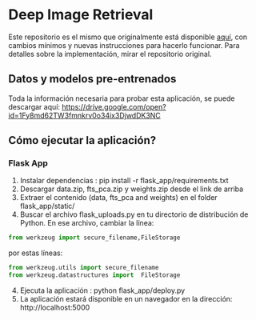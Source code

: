 # Deep Image Retrieval

Este repositorio es el mismo que originalmente está disponible [aquí](https://github.com/keshik6/deep-image-retrieval), con cambios mínimos y nuevas instrucciones para hacerlo funcionar. Para detalles sobre la implementación, mirar el repositorio original.

## Datos y modelos pre-entrenados
Toda la información necesaria para probar esta aplicación, se puede descargar aquí:
https://drive.google.com/open?id=1Fy8md62TW3fmnkrv0o34ix3DjwdDK3NC

## Cómo ejecutar la aplicación?
### Flask App

1. Instalar dependencias : pip install -r flask_app/requirements.txt
2. Descargar data.zip, fts_pca.zip y weights.zip desde el link de arriba
3. Extraer el contenido (data, fts_pca and weights) en el folder flask_app/static/
4. Buscar el archivo flask_uploads.py en tu directorio de distribución de Python. En ese archivo, cambiar la línea:
```Python
from werkzeug import secure_filename,FileStorage
```
  por estas líneas:
```Python
from werkzeug.utils import secure_filename
from werkzeug.datastructures import  FileStorage
```

4. Ejecuta la aplicación : python flask_app/deploy.py
5. La aplicación estará disponible en un navegador en la dirección: http://localhost:5000

